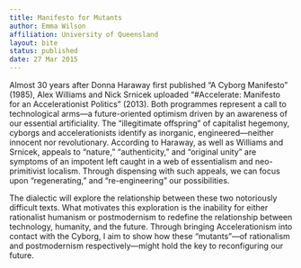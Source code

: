 ```yaml
---
title: Manifesto for Mutants
author: Emma Wilson
affiliation: University of Queensland
layout: bite
status: published
date: 27 Mar 2015
---
```


Almost 30 years after Donna Haraway first published “A Cyborg Manifesto” (1985), Alex Williams and Nick Srnicek uploaded “#Accelerate: Manifesto for an Accelerationist Politics” (2013). Both programmes represent a call to technological arms—a future-oriented optimism driven by an awareness of our essential artificiality.  The “illegitimate offspring” of capitalist hegemony, cyborgs and accelerationists identify as inorganic, engineered—neither innocent nor revolutionary. According to Haraway, as well as Williams and Srnicek, appeals to “nature,” “authenticity,” and “original unity” are symptoms of an impotent left caught in a web of essentialism and neo-primitivist localism. Through dispensing with such appeals, we can focus upon “regenerating,” and “re-engineering” our possibilities. 

The dialectic will explore the relationship between these two notoriously difficult texts. What motivates this exploration is the inability for either rationalist humanism or postmodernism to redefine the relationship between technology, humanity, and the future. Through bringing Accelerationism into contact with the Cyborg, I aim to show how these “mutants”—of rationalism and postmodernism respectively—might hold the key to reconfiguring our future. 
